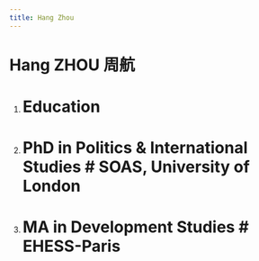 ```yaml
---
title: Hang Zhou
---
```



# Hang ZHOU 周航
1. # Education
  2. # PhD in Politics & International Studies # SOAS, University of London 
  3. # MA in Development Studies # EHESS-Paris

